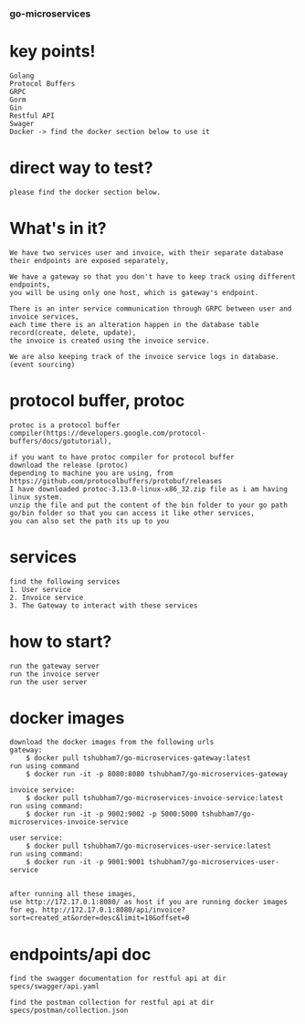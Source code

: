 ### go-microservices

# key points!

    Golang
    Protocol Buffers
    GRPC
    Gorm
    Gin
    Restful API
    Swager
    Docker -> find the docker section below to use it


# direct way to test?

    please find the docker section below.


# What's in it?

    We have two services user and invoice, with their separate database 
    their endpoints are exposed separately, 
    
    We have a gateway so that you don't have to keep track using different endpoints,
    you will be using only one host, which is gateway's endpoint.

    There is an inter service communication through GRPC between user and invoice services,
    each time there is an alteration happen in the database table record(create, delete, update),
    the invoice is created using the invoice service.

    We are also keeping track of the invoice service logs in database. (event sourcing)


# protocol buffer, protoc

    protoc is a protocol buffer compiler(https://developers.google.com/protocol-buffers/docs/gotutorial), 

    if you want to have protoc compiler for protocol buffer
    download the release (protoc)
    depending to machine you are using, from https://github.com/protocolbuffers/protobuf/releases
    I have downloaded protoc-3.13.0-linux-x86_32.zip file as i am having linux system.
    unzip the file and put the content of the bin folder to your go path go/bin folder so that you can access it like other services,
    you can also set the path its up to you


# services

    find the following services
    1. User service
    2. Invoice service
    3. The Gateway to interact with these services


# how to start?

    run the gateway server
    run the invoice server
    run the user server
    

# docker images

    download the docker images from the following urls
    gateway:
        $ docker pull tshubham7/go-microservices-gateway:latest
    run using command
        $ docker run -it -p 8080:8080 tshubham7/go-microservices-gateway

    invoice service:
        $ docker pull tshubham7/go-microservices-invoice-service:latest
    run using command:
        $ docker run -it -p 9002:9002 -p 5000:5000 tshubham7/go-microservices-invoice-service

    user service:
        $ docker pull tshubham7/go-microservices-user-service:latest
    run using command:
        $ docker run -it -p 9001:9001 tshubham7/go-microservices-user-service

    
    after running all these images,
    use http://172.17.0.1:8080/ as host if you are running docker images 
    for eg. http://172.17.0.1:8080/api/invoice?sort=created_at&order=desc&limit=10&offset=0


# endpoints/api doc

    find the swagger documentation for restful api at dir
    specs/swagger/api.yaml

    find the postman collection for restful api at dir
    specs/postman/collection.json


